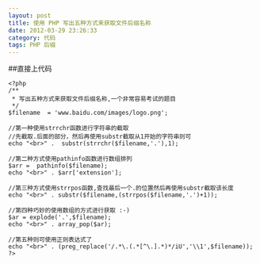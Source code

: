 ```yaml
---
layout: post
title: 使用 PHP 写出五种方式来获取文件后缀名称
date: 2012-03-29 23:26:33
category: 代码
tags: PHP 后缀
---
```


##直接上代码

    <?php
    /**
     * 写出五种方式来获取文件后缀名称,一个非常容易考试的题目
     */
    $filename  = 'www.baidu.com/images/logo.png';
    
    //第一种使用strrchr函数进行字符串的截取
    //先截取.后面的部分，然后再使用substr截取从1开始的字符串则可
    echo "<br>" .  substr(strrchr($filename,'.'),1); 
    
    //第二种方式使用pathinfo函数进行数组排列
    $arr =  pathinfo($filename);
    echo "<br>" . $arr['extension'];
    
    //第三种方式使用strrpos函数,查找最后一个.的位置然后再使用substr截取该长度
    echo "<br>" . substr($filename,(strrpos($filename,'.')+1));
    
    //第四种巧妙的使用数组的方式进行获取 :-)
    $ar = explode('.',$filename);
    echo "<br>" . array_pop($ar);
    
    //第五种则可使用正则表达式了
    echo "<br>" . (preg_replace('/.*\.(.*[^\.].*)*/iU','\\1',$filename));
    ?>
